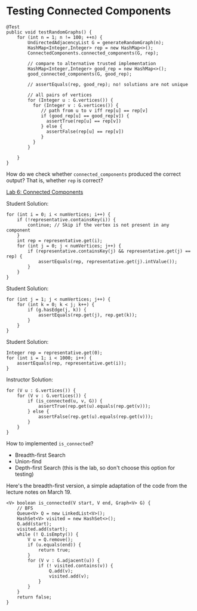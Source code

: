 # Testing Connected Components

    @Test
    public void testRandomGraphs() {
        for (int n = 1; n != 100; ++n) {
            UndirectedAdjacencyList G = generateRandomGraph(n);
            HashMap<Integer,Integer> rep = new HashMap<>();
            ConnectedComponents.connected_components(G, rep);
            
			// compare to alternative trusted implementation
            HashMap<Integer,Integer> good_rep = new HashMap<>();
			good_connected_components(G, good_rep);
			
			// assertEquals(rep, good_rep); no! solutions are not unique
			
			// all pairs of vertices
			for (Integer u : G.vertices()) {
			  for (Integer v : G.vertices()) {
				 // path from u to v iff rep[u] == rep[v]
				 if (good_rep[u] == good_rep[v]) {
				   assertTrue(rep[u] == rep[v])
				 } else {
				   assertFalse(rep[u] == rep[v])
				 }
			  }
			}
			
        }
    }

How do we check whether `connected_components` produced the correct output?
That is, whether `rep` is correct?





[Lab 6: Connected Components](https://iudatastructurescourse.github.io/course-web-page-spring-2024/lab6)


Student Solution:

	for (int i = 0; i < numVertices; i++) {
		if (!representative.containsKey(i)) {
			continue; // Skip if the vertex is not present in any component
		}
		int rep = representative.get(i);
		for (int j = 0; j < numVertices; j++) {
			if (representative.containsKey(j) && representative.get(j) == rep) {
				assertEquals(rep, representative.get(j).intValue());
			}
		}
	}

Student Solution:

	for (int j = 1; j < numVertices; j++) {
		for (int k = 0; k < j; k++) {
			if (g.hasEdge(j, k)) {
				assertEquals(rep.get(j), rep.get(k));
			}
		}
	}

Student Solution:

	Integer rep = representative.get(0);
	for (int i = 1; i < 1000; i++) {
		assertEquals(rep, representative.get(i));
	}

Instructor Solution:

    for (V u : G.vertices()) {
        for (V v : G.vertices()) {
            if (is_connected(u, v, G)) {
                assertTrue(rep.get(u).equals(rep.get(v)));
            } else {
                assertFalse(rep.get(u).equals(rep.get(v)));
            }
        }
    }

How to implemented `is_connected`?

* Breadth-first Search
* Union-find
* Depth-first Search (this is the lab, so don't choose this option for testing)

Here's the breadth-first version, a simple adaptation of the
code from the lecture notes on March 19.

    <V> boolean is_connected(V start, V end, Graph<V> G) {
        // BFS
        Queue<V> Q = new LinkedList<V>();
        HashSet<V> visited = new HashSet<>();
        Q.add(start);
        visited.add(start);
        while (! Q.isEmpty()) {
            V u = Q.remove();
            if (u.equals(end)) {
                return true;
            }
            for (V v : G.adjacent(u)) {
                if (! visited.contains(v)) {
                    Q.add(v);
                    visited.add(v);
                }
            }
        }
        return false;
    }
